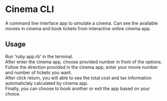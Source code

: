 # Cinema CLI

A command line interface app to simulate a cinema. Can see the available movies in cinema and book tickets from interactive online cinema app.  

## Usage

Run 'ruby app.rb' in the terminal.  
After enter the cinema app, choose provided number in front of the options.  
Follow the direction provided in the cinema app, enter your movie number and number of tickets you want.  
After click return, you will able to see the total cost and tax information automaticlaly calculated by cinema app.  
Finally, you can choose to book another or exit the app based on your choice.  
